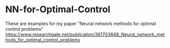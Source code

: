 # NN-for-Optimal-Control
These are examples for my paper "Neural network methods for optimal control problems" https://www.researchgate.net/publication/361703848_Neural_network_methods_for_optimal_control_problems 
